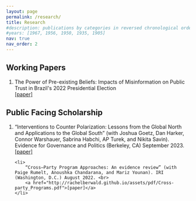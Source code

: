 ```yaml
---
layout: page
permalink: /research/
title: Research
#description: publications by categories in reversed chronological order. generated by jekyll-scholar.
#years: [1967, 1956, 1950, 1935, 1905]
nav: true
nav_order: 2
---
```


<h2 class="year">Working Papers</h2>
<ol>
    <li>
        The Power of Pre-existing Beliefs: Impacts of Misinformation on Public Trust in Brazil's 2022 Presidential Election <br>
        <a href="http://rachelberwald.github.io/assets/pdf/election2022.pdf">[paper]</a>
    </li>
</ol>

<h2 class="year">Public Facing Scholarship</h2>
<ol>
    <li>
        “Interventions to Counter Polarization: Lessons from the Global North and Applications to the Global South” (with Joshua Goetz, Dan Harker, Connor Warshauer, Sabrina Habchi, AP Turek, and Nikita Savin). Evidence for Governance and Politics (Berkeley, CA) September 2023. <br>
        <a href="http://rachelberwald.github.io/assets/pdf/Depolarization.pdf">[paper]</a>
    </li>

    <li>
        “Cross–Party Program Approaches: An evidence review” (with Paige Rumelt, Anoushka Chandarana, and Mariz Younan). IRI (Washington, D.C.) August 2022. <br>
        <a href="http://rachelberwald.github.io/assets/pdf/Cross-party_Programs.pdf">[paper]</a>
    </li>
</ol>
